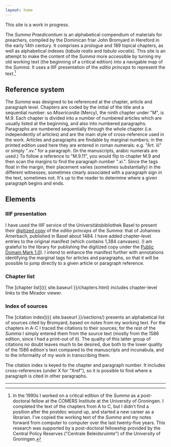```yaml
---
layout: home
---
```


This site is a work in progress.

The *Summa Praedicantium* is an alphabetical compendium of materials for preachers, compiled by the Dominican friar John Bromyard in Hereford in the early 14th century. It comprises a prologue and 189 topical chapters, as well as alphabetical indexes (*tabula realis* and *tabula vocalis*). This site is an attempt to make the content of the *Summa* more accessible by turning my old working text (the beginning of a critical edition) into a navigable map of the *Summa*. It uses a IIIF presentation of the *editio princeps* to represent the text.[^note1]

## Reference system

The *Summa* was designed to be referenced at the chapter, article and paragraph level. Chapters are coded by the initial of the title and a sequential number: so *Misericordia* (Mercy), the ninth chapter under "M", is M.9. Each chapter is divided into a number of numbered articles which are usually listed at the beginning, and also into numbered paragraphs. Paragraphs are numbered sequentially through the whole chapter (i.e. independently of articles) and are the main style of cross-reference used in the work. Articles and paragraphs are findable by marginal numbers; in the printed edition used here they are entered in roman numerals: e.g. "Art. iii" or simply ".xv." for a paragraph. (In the manuscripts, arabic numerals are used.) To follow a reference to "M.9.11", you would flip to chapter M.9 and then scan the margins to find the paragraph number ".xi.". Since the tags float in the margin, their placement varies (sometimes substantially) in the different witnesses; sometimes clearly associated with a paragraph sign in the text, sometimes not. It's up to the reader to determine where a given paragraph begins and ends.

## Elements

### IIIF presentation

I have used the IIIF service of the Universitätsbibliothek Basel to present their [digitized copy](https://doi.org/10.3931/e-rara-18427) of the *editio princeps* of the *Summa*: that of Johannes Amerbach, published in Basel about 1484. I have added chapter-level entries to the original manifest (which contains 1,384 canvases). (I am grateful to the library for publishing the digitized copy under the [Public Domain Mark 1.0](https://creativecommons.org/publicdomain/mark/1.0/)). I intend to enhance the manifest further with annotations identifying the marginal tags for articles and paragraphs, so that it will be possible to jump directly to a given article or paragraph reference.

### Chapter list

The [chapter list]({{ site.baseurl }}/chapters.html) includes chapter-level links to the Mirador viewer.

### Index of sources

The [citation index]({{ site.baseurl }}/sections/) presents an alphabetical list of sources cited by Bromyard, based on notes from my working text. For the chapters in A-C I traced the citations to their sources; for the rest of the *Summa* I simply entered them from the source text (mostly from the 1586 edition, since I had a print-out of it). The quality of this latter group of citations no doubt leaves much to be desired, due both to the lower quality of the 1586 edition's text compared to the manuscripts and incunabula, and to the informality of my work in transcribing them.

The citation index is keyed to the chapter and paragraph number. It includes cross-references (under X for "Xref"), so it is possible to find where a paragraph is cited in other paragraphs. 

------

[^note1]: In the 1990s I worked on a critical edition of the *Summa* as a post-doctoral fellow at the COMERS Institute at the University of Groningen. I completed the text of the chapters from A to C, but I didn't find a position after the postdoc wound up, and started a new career as a librarian. I've copied the working text of the *Summa* and my notes forward from computer to computer over the last twenty-five years. This research was supported by a post-doctoral fellowship provided by the Central Policy Reserves ("Centrale Beleidsruimte") of the University of Groningen.
